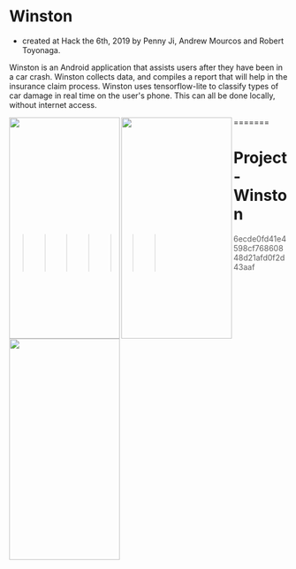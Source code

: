 # Winston
- created at Hack the 6th, 2019 by Penny Ji, Andrew Mourcos and Robert Toyonaga.

Winston is an Android application that assists users after they have been in a car crash. Winston collects data, and 
compiles a report that will help in the insurance claim process. Winston uses tensorflow-lite to classify types of car 
damage in real time on the user's phone. This can all be done locally, without internet access.

<a href="url"><img src="https://raw.githubusercontent.com/andrewmourcos/Winston/master/Data/images/2019_08_25_06.40.11.jpg?token=AIOBZ25VNPDANUPG7N6FZGK5NOSAC" align="left" height="400" width="200" ></a>



<a href="url"><img src="https://raw.githubusercontent.com/andrewmourcos/Winston/master/Data/images/2019_08_25_06.39.43.jpg?token=AIOBZ25JAVBHYR3VYR77MAK5NOQYI" align="left" height="400" width="200" ></a>


<a href="url"><img src="https://raw.githubusercontent.com/andrewmourcos/Winston/master/Data/images/2019_08_25_06.39.09.jpg?token=AIOBZ233WBUMMJTC2OG5IO25NOQVK" align="left" height="400" width="200" ></a>



=======
# Project-Winston
>>>>>>> 6ecde0fd41e4598cf76860848d21afd0f2d43aaf
